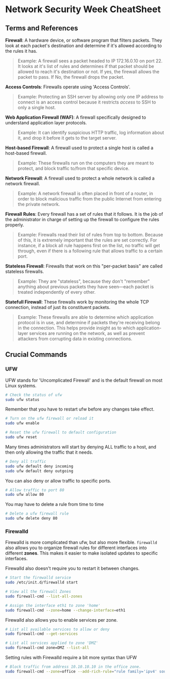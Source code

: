 # Network Security Week CheatSheet

## Terms and References
**Firewall**: A hardware device, or software program that filters packets. They look at each packet's destination and determine if it's allowed according to the rules it has.
  > Example: A firewall sees a packet headed to IP 172.16.0.10 on port 22. It looks at it's list of rules and determines if that packet should be allowed to reach it's destination or not. If yes, the firewall allows the packet to pass. If No, the firewall drops the packet.

**Access Controls**: Firewalls operate using 'Access Controls'.
  > Example: Protecting an SSH server by allowing only one IP address to connect is an access control because it restricts _access_ to SSH to only a single host.

**Web Application Firewall (WAF)**: A firewall specifically designed to understand application layer protocols.
  > Example: It can identify suspicious HTTP traffic, log information about it, and drop it before it gets to the target server.

**Host-based Firewall**: A firewall used to protect a single host is called a host-based firewall.
  > Example: These firewalls run on the computers they are meant to protect, and block traffic to/from that specific device.

**Network Firewall**: A firewall used to protect a whole network is called a network firewall.
  > Example: A network firewall is often placed in front of a router, in order to block malicious traffic from the public Internet from entering the private network.

**Firewall Rules**: Every firewall has a set of rules that it follows. It is the job of the administrator in charge of setting up the firewall to configure the rules properly.
  > Example: Firewalls read their list of rules from top to bottom. Because of this, it is extremely important that the rules are set correctly. For instance, if a block all rule happens first on the list, no traffic will get through, even if there is a following rule that allows traffic to a certain port.

**Stateless Firewall**: Firewalls that work on this "per-packet basis" are called stateless firewalls.
  > Example: They are "stateless", because they don't "remember" anything about previous packets they have seen—each packet is treated independently of every other.

**Statefull Firewall**: These firewalls work by monitoring the whole TCP connection, instead of just its constituent packets.
  > Example: These firewalls are able to determine which application protocol is in use, and determine if packets they're receiving belong in the connection. This helps provide insight as to which application-layer services are running on the network, as well as prevent attackers from corrupting data in existing connections.


## Crucial Commands
### UFW
UFW stands for 'Uncomplicated Firewall' and is the default firewall on most Linux systems.

```bash
# Check the status of ufw
sudo ufw status
```
Remember that you have to restart ufw before any changes take effect.
```bash
# Turn on the ufw firewall or reload it
sudo ufw enable
```

```bash
# Reset the ufw firewall to default configuration
sudo ufw reset
```
Many times administrators will start by denying ALL traffic to a host, and then only allowing the traffic that it needs.

```bash
# Deny all traffic
sudo ufw default deny incoming
sudo ufw default deny outgoing
```
You can also deny or allow traffic to specific ports.

```bash
# Allow traffic to port 80
sudo ufw allow 80
```
You may have to delete a rule from time to time

```bash
# Delete a ufw firewall rule
sudo ufw delete deny 80
```
### Firewalld

Firewalld is more complicated than ufw, but also more flexible. `firewalld` also allows you to organize firewall rules for different interfaces into different **zones**. This makes it easier to make isolated updates to specific interfaces.

Firewalld also doesn't require you to restart it between changes.

```bash
# Start the firewalld service
sudo /etc/init.d/firewalld start
```

```bash
# View all the firewall Zones
sudo firewall-cmd --list-all-zones
```

```bash
# Assign the interface eth1 to zone 'home'
sudo firewall-cmd --zone=home --change-interface=eth1
```

Firewalld also allows you to enable services per zone.

```bash
# List all available services to allow or deny
sudo firewall-cmd --get-services
```

```bash
# List all services applied to zone 'DMZ'
sudo firewall-cmd zone=DMZ --list-all
```
Setting rules with Firewalld require a bit more syntax than UFW

```bash
# Block traffic from address 10.10.10.10 in the office zone.
sudo firewall-cmd --zone=office --add-rich-rule="rule family='ipv4' source address='10.10.10.10' reject"
```
